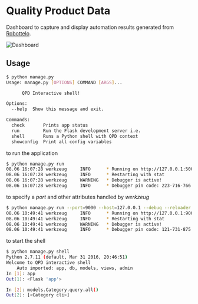 # Quality Product Data #

Dashboard to capture and display automation results generated from
[Robottelo](https://github.com/SatelliteQE/robottelo).


![Dashboard](https://omaciel.fedorapeople.org/dashboard.png)


## Usage ##

```bash
$ python manage.py
Usage: manage.py [OPTIONS] COMMAND [ARGS]...

      QPD Interactive shell!

Options:
  --help  Show this message and exit.

Commands:
  check       Prints app status
  run         Run the Flask development server i.e.
  shell       Runs a Python shell with QPD context
  showconfig  Print all config variables
```

to run the application


```bash
$ python manage.py run
08.06 16:07:28 werkzeug     INFO      * Running on http://127.0.0.1:5000/ (Press CTRL+C to quit)
08.06 16:07:28 werkzeug     INFO      * Restarting with stat
08.06 16:07:28 werkzeug     WARNING   * Debugger is active!
08.06 16:07:28 werkzeug     INFO      * Debugger pin code: 223-716-766
```


to specify a *port* and other attributes handled by *werkzeug*


```bash
$ python manage.py run --port=9000 --host=127.0.0.1 --debug --reloader
08.06 10:49:41 werkzeug     INFO      * Running on http://127.0.0.1:9000/ (Press CTRL+C to quit)
08.06 10:49:41 werkzeug     INFO      * Restarting with stat
08.06 10:49:41 werkzeug     WARNING   * Debugger is active!
08.06 10:49:41 werkzeug     INFO      * Debugger pin code: 121-731-875
```


to start the shell


```bash
$ python manage.py shell
Python 2.7.11 (default, Mar 31 2016, 20:46:51)
Welcome to QPD interactive shell
	Auto imported: app, db, models, views, admin
In [1]: app
Out[1]: <Flask 'app'>

In [2]: models.Category.query.all()
Out[2]: [<Category cli>]
```
